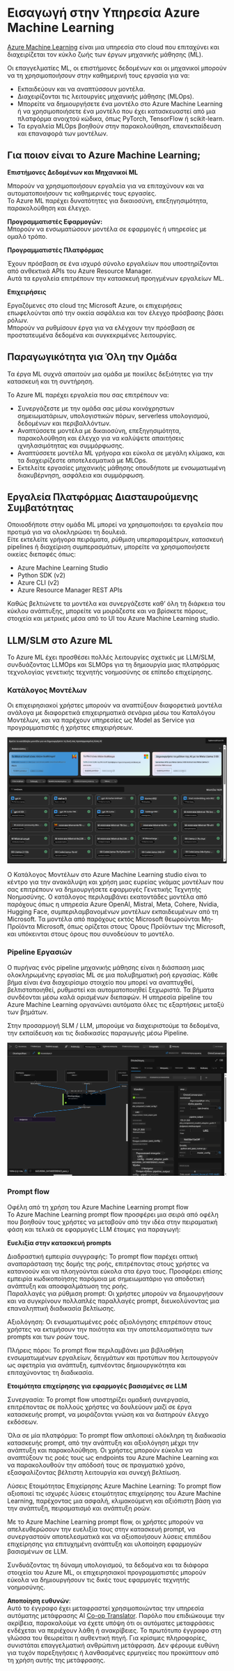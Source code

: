 <!--
CO_OP_TRANSLATOR_METADATA:
{
  "original_hash": "7fe541373802e33568e94e13226d463c",
  "translation_date": "2025-07-17T09:41:43+00:00",
  "source_file": "md/03.FineTuning/Introduce_AzureML.md",
  "language_code": "el"
}
-->
# **Εισαγωγή στην Υπηρεσία Azure Machine Learning**

[Azure Machine Learning](https://ml.azure.com?WT.mc_id=aiml-138114-kinfeylo) είναι μια υπηρεσία στο cloud που επιταχύνει και διαχειρίζεται τον κύκλο ζωής των έργων μηχανικής μάθησης (ML).

Οι επαγγελματίες ML, οι επιστήμονες δεδομένων και οι μηχανικοί μπορούν να τη χρησιμοποιήσουν στην καθημερινή τους εργασία για να:

- Εκπαιδεύουν και να αναπτύσσουν μοντέλα.  
- Διαχειρίζονται τις λειτουργίες μηχανικής μάθησης (MLOps).  
- Μπορείτε να δημιουργήσετε ένα μοντέλο στο Azure Machine Learning ή να χρησιμοποιήσετε ένα μοντέλο που έχει κατασκευαστεί από μια πλατφόρμα ανοιχτού κώδικα, όπως PyTorch, TensorFlow ή scikit-learn.  
- Τα εργαλεία MLOps βοηθούν στην παρακολούθηση, επανεκπαίδευση και επαναφορά των μοντέλων.

## Για ποιον είναι το Azure Machine Learning;

**Επιστήμονες Δεδομένων και Μηχανικοί ML**

Μπορούν να χρησιμοποιήσουν εργαλεία για να επιταχύνουν και να αυτοματοποιήσουν τις καθημερινές τους εργασίες.  
Το Azure ML παρέχει δυνατότητες για δικαιοσύνη, επεξηγησιμότητα, παρακολούθηση και έλεγχο.

**Προγραμματιστές Εφαρμογών:**  
Μπορούν να ενσωματώσουν μοντέλα σε εφαρμογές ή υπηρεσίες με ομαλό τρόπο.

**Προγραμματιστές Πλατφόρμας**

Έχουν πρόσβαση σε ένα ισχυρό σύνολο εργαλείων που υποστηρίζονται από ανθεκτικά APIs του Azure Resource Manager.  
Αυτά τα εργαλεία επιτρέπουν την κατασκευή προηγμένων εργαλείων ML.

**Επιχειρήσεις**

Εργαζόμενες στο cloud της Microsoft Azure, οι επιχειρήσεις επωφελούνται από την οικεία ασφάλεια και τον έλεγχο πρόσβασης βάσει ρόλων.  
Μπορούν να ρυθμίσουν έργα για να ελέγχουν την πρόσβαση σε προστατευμένα δεδομένα και συγκεκριμένες λειτουργίες.

## Παραγωγικότητα για Όλη την Ομάδα  
Τα έργα ML συχνά απαιτούν μια ομάδα με ποικίλες δεξιότητες για την κατασκευή και τη συντήρηση.

Το Azure ML παρέχει εργαλεία που σας επιτρέπουν να:  
- Συνεργάζεστε με την ομάδα σας μέσω κοινόχρηστων σημειωματάριων, υπολογιστικών πόρων, serverless υπολογισμού, δεδομένων και περιβαλλόντων.  
- Αναπτύσσετε μοντέλα με δικαιοσύνη, επεξηγησιμότητα, παρακολούθηση και έλεγχο για να καλύψετε απαιτήσεις ιχνηλασιμότητας και συμμόρφωσης.  
- Αναπτύσσετε μοντέλα ML γρήγορα και εύκολα σε μεγάλη κλίμακα, και τα διαχειρίζεστε αποτελεσματικά με MLOps.  
- Εκτελείτε εργασίες μηχανικής μάθησης οπουδήποτε με ενσωματωμένη διακυβέρνηση, ασφάλεια και συμμόρφωση.

## Εργαλεία Πλατφόρμας Διασταυρούμενης Συμβατότητας

Οποιοσδήποτε στην ομάδα ML μπορεί να χρησιμοποιήσει τα εργαλεία που προτιμά για να ολοκληρώσει τη δουλειά.  
Είτε εκτελείτε γρήγορα πειράματα, ρύθμιση υπερπαραμέτρων, κατασκευή pipelines ή διαχείριση συμπερασμάτων, μπορείτε να χρησιμοποιήσετε οικείες διεπαφές όπως:  
- Azure Machine Learning Studio  
- Python SDK (v2)  
- Azure CLI (v2)  
- Azure Resource Manager REST APIs

Καθώς βελτιώνετε τα μοντέλα και συνεργάζεστε καθ’ όλη τη διάρκεια του κύκλου ανάπτυξης, μπορείτε να μοιράζεστε και να βρίσκετε πόρους, στοιχεία και μετρικές μέσα από το UI του Azure Machine Learning studio.

## **LLM/SLM στο Azure ML**

Το Azure ML έχει προσθέσει πολλές λειτουργίες σχετικές με LLM/SLM, συνδυάζοντας LLMOps και SLMOps για τη δημιουργία μιας πλατφόρμας τεχνολογίας γενετικής τεχνητής νοημοσύνης σε επίπεδο επιχείρησης.

### **Κατάλογος Μοντέλων**

Οι επιχειρησιακοί χρήστες μπορούν να αναπτύξουν διαφορετικά μοντέλα ανάλογα με διαφορετικά επιχειρηματικά σενάρια μέσω του Καταλόγου Μοντέλων, και να παρέχουν υπηρεσίες ως Model as Service για προγραμματιστές ή χρήστες επιχειρήσεων.

![models](../../../../translated_images/models.e6c7ff50a51806fd0bfd398477e3db3d5c3dc545cd7308344e448e0b8d8295a1.el.png)

Ο Κατάλογος Μοντέλων στο Azure Machine Learning studio είναι το κέντρο για την ανακάλυψη και χρήση μιας ευρείας γκάμας μοντέλων που σας επιτρέπουν να δημιουργήσετε εφαρμογές Γενετικής Τεχνητής Νοημοσύνης. Ο κατάλογος περιλαμβάνει εκατοντάδες μοντέλα από παρόχους όπως η υπηρεσία Azure OpenAI, Mistral, Meta, Cohere, Nvidia, Hugging Face, συμπεριλαμβανομένων μοντέλων εκπαιδευμένων από τη Microsoft. Τα μοντέλα από παρόχους εκτός Microsoft θεωρούνται Μη-Προϊόντα Microsoft, όπως ορίζεται στους Όρους Προϊόντων της Microsoft, και υπόκεινται στους όρους που συνοδεύουν το μοντέλο.

### **Pipeline Εργασιών**

Ο πυρήνας ενός pipeline μηχανικής μάθησης είναι η διάσπαση μιας ολοκληρωμένης εργασίας ML σε μια πολυβηματική ροή εργασίας. Κάθε βήμα είναι ένα διαχειρίσιμο στοιχείο που μπορεί να αναπτυχθεί, βελτιστοποιηθεί, ρυθμιστεί και αυτοματοποιηθεί ξεχωριστά. Τα βήματα συνδέονται μέσω καλά ορισμένων διεπαφών. Η υπηρεσία pipeline του Azure Machine Learning οργανώνει αυτόματα όλες τις εξαρτήσεις μεταξύ των βημάτων.

Στην προσαρμογή SLM / LLM, μπορούμε να διαχειριστούμε τα δεδομένα, την εκπαίδευση και τις διαδικασίες παραγωγής μέσω Pipeline.

![finetuning](../../../../translated_images/finetuning.6559da198851fa523d94d6f0b9f271fa6e1bbac13db0024ebda43cb5348a4633.el.png)

### **Prompt flow**

Οφέλη από τη χρήση του Azure Machine Learning prompt flow  
Το Azure Machine Learning prompt flow προσφέρει μια σειρά από οφέλη που βοηθούν τους χρήστες να μεταβούν από την ιδέα στην πειραματική φάση και τελικά σε εφαρμογές LLM έτοιμες για παραγωγή:

**Ευελιξία στην κατασκευή prompts**

Διαδραστική εμπειρία συγγραφής: Το prompt flow παρέχει οπτική αναπαράσταση της δομής της ροής, επιτρέποντας στους χρήστες να κατανοούν και να πλοηγούνται εύκολα στα έργα τους. Προσφέρει επίσης εμπειρία κωδικοποίησης παρόμοια με σημειωματάριο για αποδοτική ανάπτυξη και αποσφαλμάτωση της ροής.  
Παραλλαγές για ρύθμιση prompt: Οι χρήστες μπορούν να δημιουργήσουν και να συγκρίνουν πολλαπλές παραλλαγές prompt, διευκολύνοντας μια επαναληπτική διαδικασία βελτίωσης.

Αξιολόγηση: Οι ενσωματωμένες ροές αξιολόγησης επιτρέπουν στους χρήστες να εκτιμήσουν την ποιότητα και την αποτελεσματικότητα των prompts και των ροών τους.

Πλήρεις πόροι: Το prompt flow περιλαμβάνει μια βιβλιοθήκη ενσωματωμένων εργαλείων, δειγμάτων και προτύπων που λειτουργούν ως αφετηρία για ανάπτυξη, εμπνέοντας δημιουργικότητα και επιταχύνοντας τη διαδικασία.

**Ετοιμότητα επιχείρησης για εφαρμογές βασισμένες σε LLM**

Συνεργασία: Το prompt flow υποστηρίζει ομαδική συνεργασία, επιτρέποντας σε πολλούς χρήστες να δουλεύουν μαζί σε έργα κατασκευής prompt, να μοιράζονται γνώση και να διατηρούν έλεγχο εκδόσεων.

Όλα σε μία πλατφόρμα: Το prompt flow απλοποιεί ολόκληρη τη διαδικασία κατασκευής prompt, από την ανάπτυξη και αξιολόγηση μέχρι την ανάπτυξη και παρακολούθηση. Οι χρήστες μπορούν εύκολα να αναπτύξουν τις ροές τους ως endpoints του Azure Machine Learning και να παρακολουθούν την απόδοσή τους σε πραγματικό χρόνο, εξασφαλίζοντας βέλτιστη λειτουργία και συνεχή βελτίωση.

Λύσεις Ετοιμότητας Επιχείρησης Azure Machine Learning: Το prompt flow αξιοποιεί τις ισχυρές λύσεις ετοιμότητας επιχείρησης του Azure Machine Learning, παρέχοντας μια ασφαλή, κλιμακούμενη και αξιόπιστη βάση για την ανάπτυξη, πειραματισμό και ανάπτυξη ροών.

Με το Azure Machine Learning prompt flow, οι χρήστες μπορούν να απελευθερώσουν την ευελιξία τους στην κατασκευή prompt, να συνεργαστούν αποτελεσματικά και να αξιοποιήσουν λύσεις επιπέδου επιχείρησης για επιτυχημένη ανάπτυξη και υλοποίηση εφαρμογών βασισμένων σε LLM.

Συνδυάζοντας τη δύναμη υπολογισμού, τα δεδομένα και τα διάφορα στοιχεία του Azure ML, οι επιχειρησιακοί προγραμματιστές μπορούν εύκολα να δημιουργήσουν τις δικές τους εφαρμογές τεχνητής νοημοσύνης.

**Αποποίηση ευθυνών**:  
Αυτό το έγγραφο έχει μεταφραστεί χρησιμοποιώντας την υπηρεσία αυτόματης μετάφρασης AI [Co-op Translator](https://github.com/Azure/co-op-translator). Παρόλο που επιδιώκουμε την ακρίβεια, παρακαλούμε να έχετε υπόψη ότι οι αυτόματες μεταφράσεις ενδέχεται να περιέχουν λάθη ή ανακρίβειες. Το πρωτότυπο έγγραφο στη γλώσσα του θεωρείται η αυθεντική πηγή. Για κρίσιμες πληροφορίες, συνιστάται επαγγελματική ανθρώπινη μετάφραση. Δεν φέρουμε ευθύνη για τυχόν παρεξηγήσεις ή λανθασμένες ερμηνείες που προκύπτουν από τη χρήση αυτής της μετάφρασης.